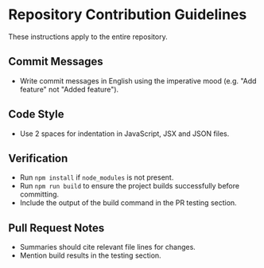 # Repository Contribution Guidelines

These instructions apply to the entire repository.

## Commit Messages
- Write commit messages in English using the imperative mood (e.g. "Add feature" not "Added feature").

## Code Style
- Use 2 spaces for indentation in JavaScript, JSX and JSON files.

## Verification
- Run `npm install` if `node_modules` is not present.
- Run `npm run build` to ensure the project builds successfully before committing.
- Include the output of the build command in the PR testing section.

## Pull Request Notes
- Summaries should cite relevant file lines for changes.
- Mention build results in the testing section.
